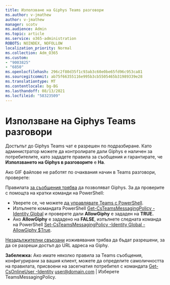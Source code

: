 ```yaml
---
title: Използване на Giphys Teams разговори
ms.author: v-jmathew
author: v-jmathew
manager: scotv
ms.audience: Admin
ms.topic: article
ms.service: o365-administration
ROBOTS: NOINDEX, NOFOLLOW
localization_priority: Normal
ms.collection: Adm_O365
ms.custom:
- "9003825"
- "6850"
ms.openlocfilehash: 296c2f80d35f1c93ab3c60e0be65fd96c953ca81
ms.sourcegitcommit: ab75f66355116e995b3cb5505465b31989339e28
ms.translationtype: MT
ms.contentlocale: bg-BG
ms.lasthandoff: 08/13/2021
ms.locfileid: "58323509"
---
```

# <a name="using-giphys-in-teams-conversations"></a>Използване на Giphys Teams разговори

Достъпът до Giphys Teams чат е разрешен по подразбиране. Като администратор можете да контролирате дали Giphys [](https://docs.microsoft.com/microsoftteams/messaging-policies-in-teams#messaging-policy-settings) е наличен за потребителите, като зададете правила за съобщения и гарантирате, че **Използването на Giphys в разговорите** е **На**.

Ако GIF файлове не работят по очаквания начин в Teams разговори, проверете:

Правилата [за съобщения трябва](https://docs.microsoft.com/microsoftteams/messaging-policies-in-teams) да позволяват Giphys. За да проверите с помощта на кратки команди на PowerShell:

- Уверете се, че можете [да управлявате Teams с PowerShell](https://docs.microsoft.com/microsoftteams/teams-powershell-overview?view=o365-worldwide#manage-teams-with-powershell).
- Изпълнете командата PowerShell [Get-CsTeamsMessagingPolicy -Identity Global](https://docs.microsoft.com/powershell/module/skype/get-csteamsmessagingpolicy?view=skype-ps) и проверете дали **AllowGiphy** е зададен на **TRUE.**
- Ако **AllowGiphy** е зададено на **FALSE**, изпълнете следната команда на PowerShell [Set-CsTeamsMessagingPolicy -Identity Global -AllowGiphy $True](https://docs.microsoft.com/powershell/module/skype/set-csteamsmessagingpolicy?view=skype-ps).

[Незадължителни свързани](https://docs.microsoft.com/deployoffice/privacy/optional-connected-experiences) изживявания трябва да бъдат разрешени, за да се разреши достъп до URL адреса на Giphy.

**Забележка:** Ако имате няколко правила за Teams съобщения, конфигурирани за вашия клиент, можете да определите самоличността на правилата, присвоени на засегнатия потребител с командата [Get-CsOnlineUser -Identity](https://docs.microsoft.com/powershell/module/skype/get-csonlineuser?view=skype-ps) <user@domain.com> | Изберете TeamsMessagingPolicy.
